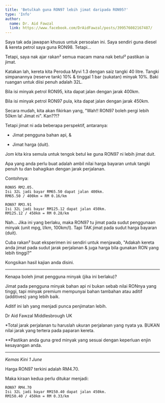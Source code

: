 ```yaml
---
title: 'Betulkah guna RON97 lebih jimat daripada RON95?'
type: 'Info'
author:
  name: Dr. Aid Fawzal
  link: https://www.facebook.com/DrAidFawzal/posts/399576082167487/
---
```


Saya tak ada jawapan khusus untuk persoalan ini. Saya sendiri guna diesel & kereta petrol saya guna RON98. Tetapi...

Tetapi, saya nak ajar rakan² semua macam mana nak betul² pastikan ia jimat. 

Katakan lah, kereta kita Perodua Myvi 1.3 dengan saiz tangki 40 litre. Tangki simpanannya (reserve tank) 10% & tinggal 1 bar (sukatan) minyak 10%. Baki ruangan untuk diisi penuh adalah 32L.  

Bila isi minyak petrol RON95, kita dapat jalan dengan jarak 400km. 

Bila isi minyak petrol RON97 pula, kita dapat jalan dengan jarak 450km. 

Secara mudah, kita akan fikirkan yang, "Wah!! RON97 boleh pergi lebih 50km la! Jimat ni". Kan??!?

Tetapi jimat ni ada beberapa perspektif, antaranya:

* Jimat pengguna bahan api, &

* Jimat harga (duit). 

Jom kita kira semula untuk tengok betul ke guna RON97 ni lebih jimat duit. 

Apa yang anda perlu buat adalah ambil nilai harga bayaran untuk tangki penuh tu dan bahagikan dengan jarak perjalanan. 

Contohnya: 

```
RON95 RM2.05. 
Isi 32L jadi bayar RM65.50 dapat jalan 400km. 
RM65.50 / 400km = RM 0.16/km
```

```
RON97 RM3.91 
Isi 32L jadi bayar RM125.12 dapat jalan 450km. 
RM125.12 / 450km = RM 0.28/km
```

Nah... Jika ini yang berlaku, maka RON97 tu jimat pada sudut penggunaan minyak (unit mpg, l/km, 100km/l). Tapi TAK jimat pada sudut harga bayaran (duit). 

Cuba rakan² buat eksperimen ini sendiri untuk menjawab, "Adakah kereta anda jimat pada sudut jarak perjalanan & juga harga bila gunakan RON yang lebih tinggi?" 

Kongsikan hasil kajian anda disini. 

-------

Kenapa boleh jimat pengguna minyak (jika ini berlaku)? 

Jimat pada pengguna minyak bahan api ni bukan sebab nilai RONnya yang tinggi, tapi minyak premium mempunyai bahan tambahan atau aditif (additives) yang lebih baik. 

Aditif ini lah yang menjadi punca penjimatan lebih.

Dr Aid Fawzal
Middlesbrough UK

*Total jarak perjalanan tu haruslah ukuran perjalanan yang nyata ya. BUKAN nilai jarak yang tertera pada paparan kereta.

**Pastikan anda guna gred minyak yang sesuai dengan keperluan enjin kesayangan anda.

-----

*Kemas Kini 1 June*

Harga RON97 terkini adalah RM4.70. 

Maka kiraan kedua perlu ditukar menjadi: 

```
RON97 RM4.70 
Isi 32L jadi bayar RM150.40 dapat jalan 450km. 
RM150.40 / 450km = RM 0.33/km
```